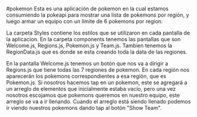 #pokemon
Esta es una aplicación de pokemon en la cual estamos consumiendo la pokeapi para mostrar una lista de pokemons por región, 
y luego armar un equipo con un límite de 6 pokemons por region. 

La carpeta Styles contiene los estilos que se utilizaron en cada pantalla de la aplicacion.
En la carpeta components tenemos las pantallas que son Welcome.js, Regions.js, Pokemon.js y Team.js. Tambien tenemos la RegionData.js
que es donde se esta creando toda la data de las regiones.

En la pantalla Welcome.js tenemos un botón que nos va a dirigir a Regions.js que tiene todas las 7 regiones de pokemon. En cada región 
nos aparecerán los pokemons correspondientes a esa región, que es Pokemon.js. 
Si nosotros hacemos tap en un pokemon, este se agregará a un arreglo de elementos que inicialmente estaba vacío, pero una vez nosotros
escojamos que pokemons queremos en nuestro equipo, este arreglo se va a ir llenando. Cuando el arreglo está siendo llenado
podemos ir viendo nuestros pokemons dando tap al botón "Show Team".

